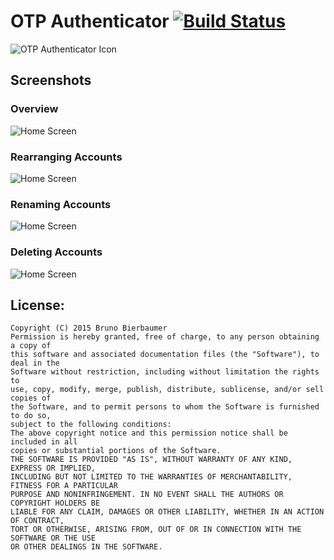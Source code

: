 #  OTP Authenticator [![Build Status](https://img.shields.io/travis/0xbb/otp-authenticator/master.svg?style=flat-square)](https://travis-ci.org/0xbb/otp-authenticator)
![OTP Authenticator Icon](./gifs/icon.png)

## Screenshots
### Overview
![Home Screen](./gifs/main.gif)

### Rearranging Accounts 
![Home Screen](./gifs/rearrange.gif)

### Renaming Accounts
![Home Screen](./gifs/rename.gif)

### Deleting Accounts
![Home Screen](./gifs/delete.gif)


## License:
```
Copyright (C) 2015 Bruno Bierbaumer
Permission is hereby granted, free of charge, to any person obtaining a copy of
this software and associated documentation files (the "Software"), to deal in the
Software without restriction, including without limitation the rights to
use, copy, modify, merge, publish, distribute, sublicense, and/or sell copies of
the Software, and to permit persons to whom the Software is furnished to do so,
subject to the following conditions:
The above copyright notice and this permission notice shall be included in all
copies or substantial portions of the Software.
THE SOFTWARE IS PROVIDED "AS IS", WITHOUT WARRANTY OF ANY KIND, EXPRESS OR IMPLIED,
INCLUDING BUT NOT LIMITED TO THE WARRANTIES OF MERCHANTABILITY, FITNESS FOR A PARTICULAR
PURPOSE AND NONINFRINGEMENT. IN NO EVENT SHALL THE AUTHORS OR COPYRIGHT HOLDERS BE
LIABLE FOR ANY CLAIM, DAMAGES OR OTHER LIABILITY, WHETHER IN AN ACTION OF CONTRACT,
TORT OR OTHERWISE, ARISING FROM, OUT OF OR IN CONNECTION WITH THE SOFTWARE OR THE USE
OR OTHER DEALINGS IN THE SOFTWARE.
```

